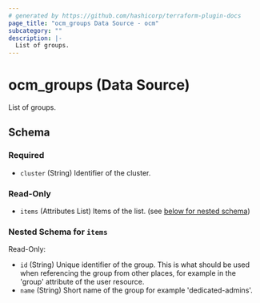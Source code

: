 ```yaml
---
# generated by https://github.com/hashicorp/terraform-plugin-docs
page_title: "ocm_groups Data Source - ocm"
subcategory: ""
description: |-
  List of groups.
---
```


# ocm_groups (Data Source)

List of groups.



<!-- schema generated by tfplugindocs -->
## Schema

### Required

- `cluster` (String) Identifier of the cluster.

### Read-Only

- `items` (Attributes List) Items of the list. (see [below for nested schema](#nestedatt--items))

<a id="nestedatt--items"></a>
### Nested Schema for `items`

Read-Only:

- `id` (String) Unique identifier of the group. This is what should be used when referencing the group from other places, for example in the 'group' attribute of the user resource.
- `name` (String) Short name of the group for example 'dedicated-admins'.


